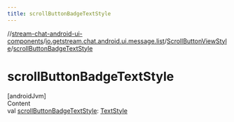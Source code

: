 ```yaml
---
title: scrollButtonBadgeTextStyle
---
```

//[stream-chat-android-ui-components](../../../index.md)/[io.getstream.chat.android.ui.message.list](../index.md)/[ScrollButtonViewStyle](index.md)/[scrollButtonBadgeTextStyle](scrollButtonBadgeTextStyle.md)



# scrollButtonBadgeTextStyle  
[androidJvm]  
Content  
val [scrollButtonBadgeTextStyle](scrollButtonBadgeTextStyle.md): [TextStyle](../../io.getstream.chat.android.ui.common.style/TextStyle/index.md)  



